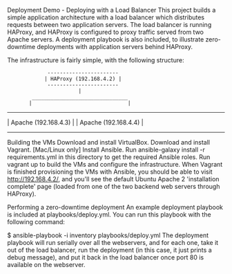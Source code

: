 Deployment Demo - Deploying with a Load Balancer
This project builds a simple application architecture with a load balancer which distributes requests between two application servers. The load balancer is running HAProxy, and HAProxy is configured to proxy traffic served from two Apache servers. A deployment playbook is also included, to illustrate zero-downtime deployments with application servers behind HAProxy.

The infrastructure is fairly simple, with the following structure:

                 -----------------------
                | HAProxy (192.168.4.2) |
                 -----------------------
                           |
            _______________________________
           |                               |
 ----------------------         ----------------------
| Apache (192.168.4.3) |       | Apache (192.168.4.4) |
 ----------------------         ----------------------
Building the VMs
Download and install VirtualBox.
Download and install Vagrant.
[Mac/Linux only] Install Ansible.
Run ansible-galaxy install -r requirements.yml in this directory to get the required Ansible roles.
Run vagrant up to build the VMs and configure the infrastructure.
When Vagrant is finished provisioning the VMs with Ansible, you should be able to visit http://192.168.4.2/, and you'll see the default Ubuntu Apache 2 'installation complete' page (loaded from one of the two backend web servers through HAProxy).

Performing a zero-downtime deployment
An example deployment playbook is included at playbooks/deploy.yml. You can run this playbook with the following command:

$ ansible-playbook -i inventory playbooks/deploy.yml
The deployment playbook will run serially over all the webservers, and for each one, take it out of the load balancer, run the deployment (in this case, it just prints a debug message), and put it back in the load balancer once port 80 is available on the webserver.
